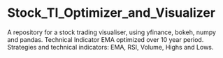 # Stock_TI_Optimizer_and_Visualizer
A repository for a stock trading visualiser, using yfinance, bokeh, numpy and pandas. Technical Indicator EMA optimized over 10 year period. Strategies and technical indicators: EMA, RSI, Volume, Highs and Lows.
